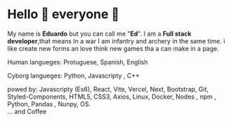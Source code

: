# Hello 👋 everyone 🤖
My name is **Eduardo** but you can call me "**Ed**". I am a **Full stack developer**,that means In a war I am infantry and archery in the same time. i like create new forms an love think new games tha a can make in a page.


Human  langueges: Protuguese, Spanish, English

Cyborg langueges: Python, Javascripty , C++

powed by: Javascripty (Es6), React, Vite, Vercel, Next, Bootstrap,  Git, Styled-Components, HTML5, CSS3, Axios, Linux, Docker, Nodes , npm , Python, Pandas , Nunpy, OS.   
... and Coffee


